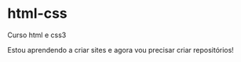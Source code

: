 # html-css
 Curso html e css3

Estou aprendendo a criar sites e agora vou precisar criar repositórios! 